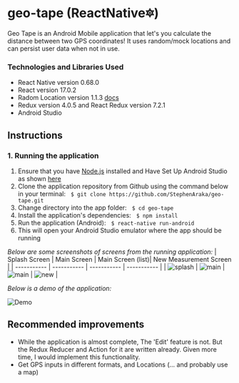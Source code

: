 # geo-tape  (ReactNative🔯) 

Geo Tape is an Android Mobile application that let's you calculate the distance between two GPS coordinates! It uses random/mock locations and can persist user data when not in use. 

### Technologies and Libraries Used
- React Native version 0.68.0
- React version 17.0.2
- Radom Location version 1.1.3 [docs](https://github.com/rmrs/random-location)
- Redux version 4.0.5 and React Redux version 7.2.1
- Android Studio


## Instructions
### 1. Running the application
1. Ensure that you have [Node.js](https://nodejs.org/en/) installed and Have Set Up Android Studio as shown [here](https://reactnative.dev/docs/environment-setup)
2. Clone the application repository from Github using the command below in your terminal:
&nbsp; `$ git clone https://github.com/StephenAraka/geo-tape.git`
3. Change directory into the app folder:
&nbsp; `$ cd geo-tape`
4. Install the application's dependencies:
&nbsp; `$ npm install`
5. Run the application (Android):
&nbsp; `$ react-native run-android`
6. This will open your Android Studio emulator where the app should be running

_Below are some screenshots of screens from the running application:_
| Splash Screen      | Main Screen | Main Screen  (list)| New Measurement Screen |
| ----------- | ----------- | ----------- | ----------- |
| ![splash](docs/images/splash.png)      | ![main](docs/images/main.png)       | ![main](docs/images/main2.png)       | ![new](docs/images/new.png) |


_Below is a demo of the application:_


![Demo](docs/images//geotape.gif)


## Recommended improvements
- While the application is almost complete, The 'Edit' feature is not. But the Redux Reducer and Action for it are written already. Given more time, I would implement this functionality.
- Get GPS inputs in different formats, and Locations (... and probably use a map)
